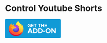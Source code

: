 # Control Youtube Shorts

[![Firefox](https://raw.githubusercontent.com/chemtrails/control-youtube-shorts/master/ff.png)](https://addons.mozilla.org/en-US/firefox/addon/control-youtube-shorts)
